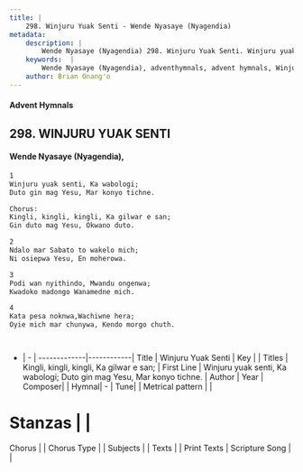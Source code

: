 ```yaml
---
title: |
    298. Winjuru Yuak Senti - Wende Nyasaye (Nyagendia)
metadata:
    description: |
        Wende Nyasaye (Nyagendia) 298. Winjuru Yuak Senti. Winjuru yuak senti, Ka wabologi; Duto gin mag Yesu, Mar konyo tichne.  Chorus: Kingli, kingli, kingli, Ka gilwar e san; Gin duto mag Yesu, Okwano duto.  
    keywords:  |
        Wende Nyasaye (Nyagendia), adventhymnals, advent hymnals, Winjuru Yuak Senti, Winjuru yuak senti, Ka wabologi; Duto gin mag Yesu, Mar konyo tichne.. Kingli, kingli, kingli, Ka gilwar e san;
    author: Brian Onang'o
---
```


#### Advent Hymnals
## 298. WINJURU YUAK SENTI
####  Wende Nyasaye (Nyagendia),

```txt
1
Winjuru yuak senti, Ka wabologi;
Duto gin mag Yesu, Mar konyo tichne.

Chorus:
Kingli, kingli, kingli, Ka gilwar e san;
Gin duto mag Yesu, Okwano duto.

2
Ndalo mar Sabato to wakelo mich;
Ni osiepwa Yesu, En moherowa.

3
Podi wan nyithindo, Mwandu ongenwa;
Kwadoko madongo Wanamedne mich.

4
Kata pesa noknwa,Wachiwne hera;
Oyie mich mar chunywa, Kendo morgo chuth.




```

- |   -  |
-------------|------------|
Title | Winjuru Yuak Senti |
Key |  |
Titles | Kingli, kingli, kingli, Ka gilwar e san; |
First Line | Winjuru yuak senti, Ka wabologi; Duto gin mag Yesu, Mar konyo tichne. |
Author | 
Year | 
Composer| |
Hymnal|  - |
Tune|  |
Metrical pattern | |
# Stanzas |  |
Chorus |  |
Chorus Type |  |
Subjects | |
Texts |  |
Print Texts | 
Scripture Song |  |
    
